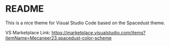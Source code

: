 # README

This is a nice theme for Visual Studio Code based on the Spacedust theme. 

VS Marketplace Link: https://marketplace.visualstudio.com/items?itemName=Mecaneer23.spacedust-color-scheme
